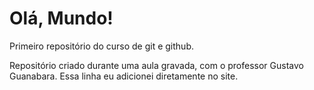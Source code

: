 # Olá, Mundo!
 Primeiro repositório do curso de git e github.

 Repositório criado durante uma aula gravada, com o professor Gustavo Guanabara.
Essa linha eu adicionei diretamente no site.
